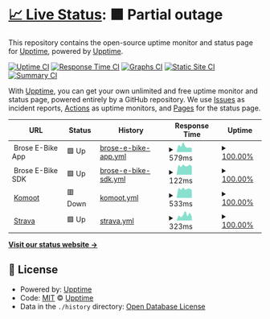 # [📈 Live Status](https://brose-ebike.github.io): <!--live status--> **🟧 Partial outage**

This repository contains the open-source uptime monitor and status page for [Upptime](https://upptime.js.org), powered by [Upptime](https://github.com/upptime/upptime).

[![Uptime CI](https://github.com/brose-ebike/cloud-status/workflows/Uptime%20CI/badge.svg)](https://github.com/brose-ebike/cloud-status/actions?query=workflow%3A%22Uptime+CI%22)
[![Response Time CI](https://github.com/brose-ebike/cloud-status/workflows/Response%20Time%20CI/badge.svg)](https://github.com/brose-ebike/cloud-status/actions?query=workflow%3A%22Response+Time+CI%22)
[![Graphs CI](https://github.com/brose-ebike/cloud-status/workflows/Graphs%20CI/badge.svg)](https://github.com/brose-ebike/cloud-status/actions?query=workflow%3A%22Graphs+CI%22)
[![Static Site CI](https://github.com/brose-ebike/cloud-status/workflows/Static%20Site%20CI/badge.svg)](https://github.com/brose-ebike/cloud-status/actions?query=workflow%3A%22Static+Site+CI%22)
[![Summary CI](https://github.com/brose-ebike/cloud-status/workflows/Summary%20CI/badge.svg)](https://github.com/brose-ebike/cloud-status/actions?query=workflow%3A%22Summary+CI%22)

With [Upptime](https://upptime.js.org), you can get your own unlimited and free uptime monitor and status page, powered entirely by a GitHub repository. We use [Issues](https://github.com/upptime/upptime/issues) as incident reports, [Actions](https://github.com/brose-ebike/cloud-status/actions) as uptime monitors, and [Pages](https://brose-ebike.github.io) for the status page.

<!--start: status pages-->
<!-- This summary is generated by Upptime (https://github.com/upptime/upptime) -->
<!-- Do not edit this manually, your changes will be overwritten -->
<!-- prettier-ignore -->
| URL | Status | History | Response Time | Uptime |
| --- | ------ | ------- | ------------- | ------ |
| <img alt="" src="https://static.brose.bike/images/generic/brose-logo-rect.png" height="13"> Brose E-Bike App | 🟩 Up | [brose-e-bike-app.yml](https://github.com/brose-ebike/cloud-status/commits/HEAD/history/brose-e-bike-app.yml) | <details><summary><img alt="Response time graph" src="./graphs/brose-e-bike-app/response-time-week.png" height="20"> 579ms</summary><br><a href="https://status.brose.bike/history/brose-e-bike-app"><img alt="Response time 572" src="https://img.shields.io/endpoint?url=https%3A%2F%2Fraw.githubusercontent.com%2Fbrose-ebike%2Fcloud-status%2FHEAD%2Fapi%2Fbrose-e-bike-app%2Fresponse-time.json"></a><br><a href="https://status.brose.bike/history/brose-e-bike-app"><img alt="24-hour response time 560" src="https://img.shields.io/endpoint?url=https%3A%2F%2Fraw.githubusercontent.com%2Fbrose-ebike%2Fcloud-status%2FHEAD%2Fapi%2Fbrose-e-bike-app%2Fresponse-time-day.json"></a><br><a href="https://status.brose.bike/history/brose-e-bike-app"><img alt="7-day response time 579" src="https://img.shields.io/endpoint?url=https%3A%2F%2Fraw.githubusercontent.com%2Fbrose-ebike%2Fcloud-status%2FHEAD%2Fapi%2Fbrose-e-bike-app%2Fresponse-time-week.json"></a><br><a href="https://status.brose.bike/history/brose-e-bike-app"><img alt="30-day response time 577" src="https://img.shields.io/endpoint?url=https%3A%2F%2Fraw.githubusercontent.com%2Fbrose-ebike%2Fcloud-status%2FHEAD%2Fapi%2Fbrose-e-bike-app%2Fresponse-time-month.json"></a><br><a href="https://status.brose.bike/history/brose-e-bike-app"><img alt="1-year response time 572" src="https://img.shields.io/endpoint?url=https%3A%2F%2Fraw.githubusercontent.com%2Fbrose-ebike%2Fcloud-status%2FHEAD%2Fapi%2Fbrose-e-bike-app%2Fresponse-time-year.json"></a></details> | <details><summary><a href="https://status.brose.bike/history/brose-e-bike-app">100.00%</a></summary><a href="https://status.brose.bike/history/brose-e-bike-app"><img alt="All-time uptime 100.00%" src="https://img.shields.io/endpoint?url=https%3A%2F%2Fraw.githubusercontent.com%2Fbrose-ebike%2Fcloud-status%2FHEAD%2Fapi%2Fbrose-e-bike-app%2Fuptime.json"></a><br><a href="https://status.brose.bike/history/brose-e-bike-app"><img alt="24-hour uptime 100.00%" src="https://img.shields.io/endpoint?url=https%3A%2F%2Fraw.githubusercontent.com%2Fbrose-ebike%2Fcloud-status%2FHEAD%2Fapi%2Fbrose-e-bike-app%2Fuptime-day.json"></a><br><a href="https://status.brose.bike/history/brose-e-bike-app"><img alt="7-day uptime 100.00%" src="https://img.shields.io/endpoint?url=https%3A%2F%2Fraw.githubusercontent.com%2Fbrose-ebike%2Fcloud-status%2FHEAD%2Fapi%2Fbrose-e-bike-app%2Fuptime-week.json"></a><br><a href="https://status.brose.bike/history/brose-e-bike-app"><img alt="30-day uptime 100.00%" src="https://img.shields.io/endpoint?url=https%3A%2F%2Fraw.githubusercontent.com%2Fbrose-ebike%2Fcloud-status%2FHEAD%2Fapi%2Fbrose-e-bike-app%2Fuptime-month.json"></a><br><a href="https://status.brose.bike/history/brose-e-bike-app"><img alt="1-year uptime 100.00%" src="https://img.shields.io/endpoint?url=https%3A%2F%2Fraw.githubusercontent.com%2Fbrose-ebike%2Fcloud-status%2FHEAD%2Fapi%2Fbrose-e-bike-app%2Fuptime-year.json"></a></details>
| <img alt="" src="https://static.brose.bike/images/generic/brose-logo-rect.png" height="13"> Brose E-Bike SDK | 🟩 Up | [brose-e-bike-sdk.yml](https://github.com/brose-ebike/cloud-status/commits/HEAD/history/brose-e-bike-sdk.yml) | <details><summary><img alt="Response time graph" src="./graphs/brose-e-bike-sdk/response-time-week.png" height="20"> 122ms</summary><br><a href="https://status.brose.bike/history/brose-e-bike-sdk"><img alt="Response time 137" src="https://img.shields.io/endpoint?url=https%3A%2F%2Fraw.githubusercontent.com%2Fbrose-ebike%2Fcloud-status%2FHEAD%2Fapi%2Fbrose-e-bike-sdk%2Fresponse-time.json"></a><br><a href="https://status.brose.bike/history/brose-e-bike-sdk"><img alt="24-hour response time 115" src="https://img.shields.io/endpoint?url=https%3A%2F%2Fraw.githubusercontent.com%2Fbrose-ebike%2Fcloud-status%2FHEAD%2Fapi%2Fbrose-e-bike-sdk%2Fresponse-time-day.json"></a><br><a href="https://status.brose.bike/history/brose-e-bike-sdk"><img alt="7-day response time 122" src="https://img.shields.io/endpoint?url=https%3A%2F%2Fraw.githubusercontent.com%2Fbrose-ebike%2Fcloud-status%2FHEAD%2Fapi%2Fbrose-e-bike-sdk%2Fresponse-time-week.json"></a><br><a href="https://status.brose.bike/history/brose-e-bike-sdk"><img alt="30-day response time 121" src="https://img.shields.io/endpoint?url=https%3A%2F%2Fraw.githubusercontent.com%2Fbrose-ebike%2Fcloud-status%2FHEAD%2Fapi%2Fbrose-e-bike-sdk%2Fresponse-time-month.json"></a><br><a href="https://status.brose.bike/history/brose-e-bike-sdk"><img alt="1-year response time 137" src="https://img.shields.io/endpoint?url=https%3A%2F%2Fraw.githubusercontent.com%2Fbrose-ebike%2Fcloud-status%2FHEAD%2Fapi%2Fbrose-e-bike-sdk%2Fresponse-time-year.json"></a></details> | <details><summary><a href="https://status.brose.bike/history/brose-e-bike-sdk">100.00%</a></summary><a href="https://status.brose.bike/history/brose-e-bike-sdk"><img alt="All-time uptime 100.00%" src="https://img.shields.io/endpoint?url=https%3A%2F%2Fraw.githubusercontent.com%2Fbrose-ebike%2Fcloud-status%2FHEAD%2Fapi%2Fbrose-e-bike-sdk%2Fuptime.json"></a><br><a href="https://status.brose.bike/history/brose-e-bike-sdk"><img alt="24-hour uptime 100.00%" src="https://img.shields.io/endpoint?url=https%3A%2F%2Fraw.githubusercontent.com%2Fbrose-ebike%2Fcloud-status%2FHEAD%2Fapi%2Fbrose-e-bike-sdk%2Fuptime-day.json"></a><br><a href="https://status.brose.bike/history/brose-e-bike-sdk"><img alt="7-day uptime 100.00%" src="https://img.shields.io/endpoint?url=https%3A%2F%2Fraw.githubusercontent.com%2Fbrose-ebike%2Fcloud-status%2FHEAD%2Fapi%2Fbrose-e-bike-sdk%2Fuptime-week.json"></a><br><a href="https://status.brose.bike/history/brose-e-bike-sdk"><img alt="30-day uptime 100.00%" src="https://img.shields.io/endpoint?url=https%3A%2F%2Fraw.githubusercontent.com%2Fbrose-ebike%2Fcloud-status%2FHEAD%2Fapi%2Fbrose-e-bike-sdk%2Fuptime-month.json"></a><br><a href="https://status.brose.bike/history/brose-e-bike-sdk"><img alt="1-year uptime 100.00%" src="https://img.shields.io/endpoint?url=https%3A%2F%2Fraw.githubusercontent.com%2Fbrose-ebike%2Fcloud-status%2FHEAD%2Fapi%2Fbrose-e-bike-sdk%2Fuptime-year.json"></a></details>
| <img alt="" src="https://www.komoot.de/icons/favicon.11dce39abcb07b8a81b4c3be7218631f.png" height="13"> [Komoot](https://www.komoot.de/) | 🟥 Down | [komoot.yml](https://github.com/brose-ebike/cloud-status/commits/HEAD/history/komoot.yml) | <details><summary><img alt="Response time graph" src="./graphs/komoot/response-time-week.png" height="20"> 533ms</summary><br><a href="https://status.brose.bike/history/komoot"><img alt="Response time 519" src="https://img.shields.io/endpoint?url=https%3A%2F%2Fraw.githubusercontent.com%2Fbrose-ebike%2Fcloud-status%2FHEAD%2Fapi%2Fkomoot%2Fresponse-time.json"></a><br><a href="https://status.brose.bike/history/komoot"><img alt="24-hour response time 527" src="https://img.shields.io/endpoint?url=https%3A%2F%2Fraw.githubusercontent.com%2Fbrose-ebike%2Fcloud-status%2FHEAD%2Fapi%2Fkomoot%2Fresponse-time-day.json"></a><br><a href="https://status.brose.bike/history/komoot"><img alt="7-day response time 533" src="https://img.shields.io/endpoint?url=https%3A%2F%2Fraw.githubusercontent.com%2Fbrose-ebike%2Fcloud-status%2FHEAD%2Fapi%2Fkomoot%2Fresponse-time-week.json"></a><br><a href="https://status.brose.bike/history/komoot"><img alt="30-day response time 520" src="https://img.shields.io/endpoint?url=https%3A%2F%2Fraw.githubusercontent.com%2Fbrose-ebike%2Fcloud-status%2FHEAD%2Fapi%2Fkomoot%2Fresponse-time-month.json"></a><br><a href="https://status.brose.bike/history/komoot"><img alt="1-year response time 519" src="https://img.shields.io/endpoint?url=https%3A%2F%2Fraw.githubusercontent.com%2Fbrose-ebike%2Fcloud-status%2FHEAD%2Fapi%2Fkomoot%2Fresponse-time-year.json"></a></details> | <details><summary><a href="https://status.brose.bike/history/komoot">100.00%</a></summary><a href="https://status.brose.bike/history/komoot"><img alt="All-time uptime 99.99%" src="https://img.shields.io/endpoint?url=https%3A%2F%2Fraw.githubusercontent.com%2Fbrose-ebike%2Fcloud-status%2FHEAD%2Fapi%2Fkomoot%2Fuptime.json"></a><br><a href="https://status.brose.bike/history/komoot"><img alt="24-hour uptime 99.99%" src="https://img.shields.io/endpoint?url=https%3A%2F%2Fraw.githubusercontent.com%2Fbrose-ebike%2Fcloud-status%2FHEAD%2Fapi%2Fkomoot%2Fuptime-day.json"></a><br><a href="https://status.brose.bike/history/komoot"><img alt="7-day uptime 100.00%" src="https://img.shields.io/endpoint?url=https%3A%2F%2Fraw.githubusercontent.com%2Fbrose-ebike%2Fcloud-status%2FHEAD%2Fapi%2Fkomoot%2Fuptime-week.json"></a><br><a href="https://status.brose.bike/history/komoot"><img alt="30-day uptime 100.00%" src="https://img.shields.io/endpoint?url=https%3A%2F%2Fraw.githubusercontent.com%2Fbrose-ebike%2Fcloud-status%2FHEAD%2Fapi%2Fkomoot%2Fuptime-month.json"></a><br><a href="https://status.brose.bike/history/komoot"><img alt="1-year uptime 99.99%" src="https://img.shields.io/endpoint?url=https%3A%2F%2Fraw.githubusercontent.com%2Fbrose-ebike%2Fcloud-status%2FHEAD%2Fapi%2Fkomoot%2Fuptime-year.json"></a></details>
| <img alt="" src="https://d3nn82uaxijpm6.cloudfront.net/apple-touch-icon-180x180.png" height="13"> [Strava](https://www.strava.com/) | 🟩 Up | [strava.yml](https://github.com/brose-ebike/cloud-status/commits/HEAD/history/strava.yml) | <details><summary><img alt="Response time graph" src="./graphs/strava/response-time-week.png" height="20"> 323ms</summary><br><a href="https://status.brose.bike/history/strava"><img alt="Response time 555" src="https://img.shields.io/endpoint?url=https%3A%2F%2Fraw.githubusercontent.com%2Fbrose-ebike%2Fcloud-status%2FHEAD%2Fapi%2Fstrava%2Fresponse-time.json"></a><br><a href="https://status.brose.bike/history/strava"><img alt="24-hour response time 278" src="https://img.shields.io/endpoint?url=https%3A%2F%2Fraw.githubusercontent.com%2Fbrose-ebike%2Fcloud-status%2FHEAD%2Fapi%2Fstrava%2Fresponse-time-day.json"></a><br><a href="https://status.brose.bike/history/strava"><img alt="7-day response time 323" src="https://img.shields.io/endpoint?url=https%3A%2F%2Fraw.githubusercontent.com%2Fbrose-ebike%2Fcloud-status%2FHEAD%2Fapi%2Fstrava%2Fresponse-time-week.json"></a><br><a href="https://status.brose.bike/history/strava"><img alt="30-day response time 331" src="https://img.shields.io/endpoint?url=https%3A%2F%2Fraw.githubusercontent.com%2Fbrose-ebike%2Fcloud-status%2FHEAD%2Fapi%2Fstrava%2Fresponse-time-month.json"></a><br><a href="https://status.brose.bike/history/strava"><img alt="1-year response time 555" src="https://img.shields.io/endpoint?url=https%3A%2F%2Fraw.githubusercontent.com%2Fbrose-ebike%2Fcloud-status%2FHEAD%2Fapi%2Fstrava%2Fresponse-time-year.json"></a></details> | <details><summary><a href="https://status.brose.bike/history/strava">100.00%</a></summary><a href="https://status.brose.bike/history/strava"><img alt="All-time uptime 99.95%" src="https://img.shields.io/endpoint?url=https%3A%2F%2Fraw.githubusercontent.com%2Fbrose-ebike%2Fcloud-status%2FHEAD%2Fapi%2Fstrava%2Fuptime.json"></a><br><a href="https://status.brose.bike/history/strava"><img alt="24-hour uptime 100.00%" src="https://img.shields.io/endpoint?url=https%3A%2F%2Fraw.githubusercontent.com%2Fbrose-ebike%2Fcloud-status%2FHEAD%2Fapi%2Fstrava%2Fuptime-day.json"></a><br><a href="https://status.brose.bike/history/strava"><img alt="7-day uptime 100.00%" src="https://img.shields.io/endpoint?url=https%3A%2F%2Fraw.githubusercontent.com%2Fbrose-ebike%2Fcloud-status%2FHEAD%2Fapi%2Fstrava%2Fuptime-week.json"></a><br><a href="https://status.brose.bike/history/strava"><img alt="30-day uptime 99.97%" src="https://img.shields.io/endpoint?url=https%3A%2F%2Fraw.githubusercontent.com%2Fbrose-ebike%2Fcloud-status%2FHEAD%2Fapi%2Fstrava%2Fuptime-month.json"></a><br><a href="https://status.brose.bike/history/strava"><img alt="1-year uptime 99.95%" src="https://img.shields.io/endpoint?url=https%3A%2F%2Fraw.githubusercontent.com%2Fbrose-ebike%2Fcloud-status%2FHEAD%2Fapi%2Fstrava%2Fuptime-year.json"></a></details>

<!--end: status pages-->

[**Visit our status website →**](https://brose-ebike.github.io)

## 📄 License

- Powered by: [Upptime](https://github.com/upptime/upptime)
- Code: [MIT](./LICENSE) © [Upptime](https://upptime.js.org)
- Data in the `./history` directory: [Open Database License](https://opendatacommons.org/licenses/odbl/1-0/)
